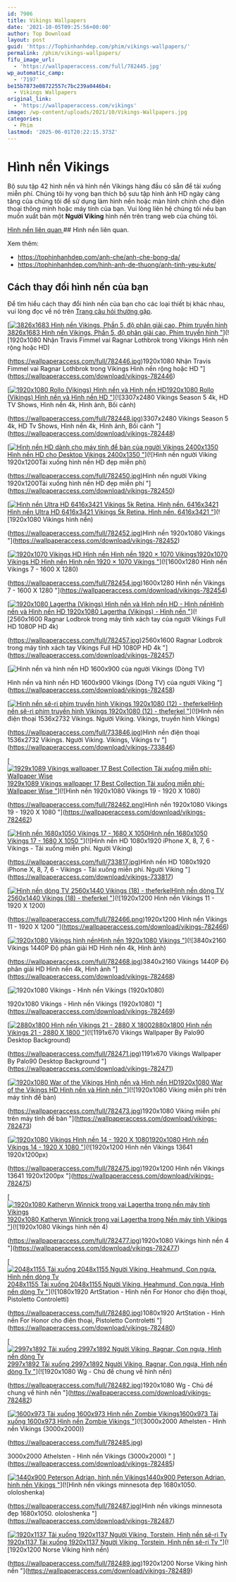 ```yaml
---
id: 7906
title: Vikings Wallpapers
date: '2021-10-05T09:25:56+00:00'
author: Top Download
layout: post
guid: 'https://Tophinhanhdep.com/phim/vikings-wallpapers/'
permalink: /phim/vikings-wallpapers/
fifu_image_url:
  - 'https://wallpaperaccess.com/full/782445.jpg'
wp_automatic_camp:
  - '7197'
be15b7873e08722557c7bc239a0446b4:
  - Vikings Wallpapers
original_link:
  - 'https://wallpaperaccess.com/vikings'
image: /wp-content/uploads/2021/10/Vikings-Wallpapers.jpg
categories:
  - Phim
lastmod: '2025-06-01T20:22:15.373Z'
---
```

# Hình nền Vikings

Bộ sưu tập 42 hình nền và hình nền Vikings hàng đầu có sẵn để tải xuống miễn phí. Chúng tôi hy vọng bạn thích bộ sưu tập hình ảnh HD ngày càng tăng của chúng tôi để sử dụng làm hình nền hoặc màn hình chính cho điện thoại thông minh hoặc máy tính của bạn. Vui lòng liên hệ chúng tôi nếu bạn muốn xuất bản một **Người Viking** hình nền trên trang web của chúng tôi.

[Hình nền liên quan ](#related) ## Hình nền liên quan.

   
 Xem thêm:

   
- <https://tophinhanhdep.com/anh-che/anh-che-bong-da/>
- <https://tophinhanhdep.com/hinh-anh-de-thuong/anh-tinh-yeu-kute/>

## Cách thay đổi hình nền của bạn

Để tìm hiểu cách thay đổi hình nền của bạn cho các loại thiết bị khác nhau, vui lòng đọc về nó trên [Trang câu hỏi thường gặp](https://tophinhanhdep.com/faq/).

  
[[![3826x1683 Hình nền Vikings, Phần 5, độ phân giải cao, Phim truyền hình](https://wallpaperaccess.com/full/782445.jpg)3826x1683 Hình nền Vikings, Phần 5, độ phân giải cao, Phim truyền hình "](https://wallpaperaccess.com/download/vikings-782445)](![1920x1080 Nhận Travis Fimmel vai Ragnar Lothbrok trong Vikings Hình nền rộng hoặc HD)

(https://wallpaperaccess.com/full/782446.jpg)1920x1080 Nhận Travis Fimmel vai Ragnar Lothbrok trong Vikings Hình nền rộng hoặc HD "](https://wallpaperaccess.com/download/vikings-782446)

[[![1920x1080 Rollo (Vikings) Hình nền và Hình nền HD](https://wallpaperaccess.com/full/782447.jpg)1920x1080 Rollo (Vikings) Hình nền và Hình nền HD "](https://wallpaperaccess.com/download/vikings-782447)](![3307x2480 Vikings Season 5 4k, HD TV Shows, Hình nền 4k, Hình ảnh, Bối cảnh)

(https://wallpaperaccess.com/full/782448.jpg)3307x2480 Vikings Season 5 4k, HD Tv Shows, Hình nền 4k, Hình ảnh, Bối cảnh "](https://wallpaperaccess.com/download/vikings-782448)

[[![Hình nền HD dành cho máy tính để bàn của người Vikings 2400x1350](https://wallpaperaccess.com/full/782449.jpg)Hình nền HD cho Desktop Vikings 2400x1350 "](https://wallpaperaccess.com/download/vikings-782449)](![Hình nền người Viking 1920x1200Tải xuống hình nền HD đẹp miễn phí)

(https://wallpaperaccess.com/full/782450.jpg)Hình nền người Viking 1920x1200Tải xuống hình nền HD đẹp miễn phí "](https://wallpaperaccess.com/download/vikings-782450)

[[![Hình nền Ultra HD 6416x3421 Vikings 5k Retina.  Hình nền.  6416x3421](https://wallpaperaccess.com/full/782451.jpg)Hình nền Ultra HD 6416x3421 Vikings 5k Retina. Hình nền. 6416x3421 "](https://wallpaperaccess.com/download/vikings-782451)](![1920x1080 Vikings hình nền)

(https://wallpaperaccess.com/full/782452.jpg)Hình nền 1920x1080 Vikings "](https://wallpaperaccess.com/download/vikings-782452)

[[![1920x1070 Vikings HD Hình nền Hình nền 1920 × 1070 Vikings](https://wallpaperaccess.com/full/782453.jpg)1920x1070 Vikings HD Hình nền Hình nền 1920 × 1070 Vikings "](https://wallpaperaccess.com/download/vikings-782453)](![1600x1280 Hình nền Vikings 7 - 1600 X 1280)

(https://wallpaperaccess.com/full/782454.jpg)1600x1280 Hình nền Vikings 7 - 1600 X 1280 "](https://wallpaperaccess.com/download/vikings-782454)

[[![1920x1080 Lagertha (Vikings) Hình nền và Hình nền HD - Hình nền](https://wallpaperaccess.com/full/782455.jpg)Hình nền và Hình nền HD 1920x1080 Lagertha (Vikings) - Hình nền "](https://wallpaperaccess.com/download/vikings-782455)](![2560x1600 Ragnar Lodbrok trong máy tính xách tay của người Vikings Full HD 1080P HD 4k)

(https://wallpaperaccess.com/full/782457.jpg)2560x1600 Ragnar Lodbrok trong máy tính xách tay Vikings Full HD 1080P HD 4k "](https://wallpaperaccess.com/download/vikings-782457)

[![Hình nền và hình nền HD 1600x900 của người Vikings (Dòng TV)](https://wallpaperaccess.com/full/782458.jpg)

Hình nền và hình nền HD 1600x900 Vikings (Dòng TV) của người Viking "](https://wallpaperaccess.com/download/vikings-782458)

[[![Hình nền sê-ri phim truyền hình Vikings 1920x1080 (12) - theferkel](https://wallpaperaccess.com/full/782459.jpg)Hình nền sê-ri phim truyền hình Vikings 1920x1080 (12) - theferkel "](https://wallpaperaccess.com/download/vikings-782459)](![Hình nền điện thoại 1536x2732 Vikings.  Người Viking.  Vikings, truyền hình Vikings)

(https://wallpaperaccess.com/full/733846.jpg)Hình nền điện thoại 1536x2732 Vikings. Người Viking. Vikings, Vikings tv "](https://wallpaperaccess.com/download/vikings-733846)

[[![1929x1089 Vikings wallpaper 17 Best Collection Tải xuống miễn phí- Wallpaper Wise](https://wallpaperaccess.com/full/782461.jpg)1929x1089 Vikings wallpaper 17 Best Collection Tải xuống miễn phí- Wallpaper Wise "](https://wallpaperaccess.com/download/vikings-782461)](![Hình nền 1920x1080 Vikings 19 - 1920 X 1080)

(https://wallpaperaccess.com/full/782462.png)Hình nền 1920x1080 Vikings 19 - 1920 X 1080 "](https://wallpaperaccess.com/download/vikings-782462)

[[![Hình nền 1680x1050 Vikings 17 - 1680 X 1050](https://wallpaperaccess.com/full/782463.jpg)Hình nền 1680x1050 Vikings 17 - 1680 X 1050 "](https://wallpaperaccess.com/download/vikings-782463)](![Hình nền HD 1080x1920 iPhone X, 8, 7, 6 - Vikings - Tải xuống miễn phí.  Người Viking)

(https://wallpaperaccess.com/full/733817.jpg)Hình nền HD 1080x1920 iPhone X, 8, 7, 6 - Vikings - Tải xuống miễn phí. Người Viking "](https://wallpaperaccess.com/download/vikings-733817)

[[![Hình nền dòng TV 2560x1440 Vikings (18) - theferkel](https://wallpaperaccess.com/full/782465.jpg)Hình nền dòng TV 2560x1440 Vikings (18) - theferkel "](https://wallpaperaccess.com/download/vikings-782465)](![1920x1200 Hình nền Vikings 11 - 1920 X 1200)

(https://wallpaperaccess.com/full/782466.png)1920x1200 Hình nền Vikings 11 - 1920 X 1200 "](https://wallpaperaccess.com/download/vikings-782466)

[[![1920x1080 Vikings hình nền](https://wallpaperaccess.com/full/782467.jpg)Hình nền 1920x1080 Vikings "](https://wallpaperaccess.com/download/vikings-782467)](![3840x2160 Vikings 1440P Độ phân giải HD Hình nền 4k, Hình ảnh)

(https://wallpaperaccess.com/full/782468.jpg)3840x2160 Vikings 1440P Độ phân giải HD Hình nền 4k, Hình ảnh "](https://wallpaperaccess.com/download/vikings-782468)

[![1920x1080 Vikings - Hình nền Vikings (1920x1080)](https://wallpaperaccess.com/full/782469.jpg)

1920x1080 Vikings - Hình nền Vikings (1920x1080) "](https://wallpaperaccess.com/download/vikings-782469)

[[![2880x1800 Hình nền Vikings 21 - 2880 X 1800](https://wallpaperaccess.com/full/782470.jpg)2880x1800 Hình nền Vikings 21 - 2880 X 1800 "](https://wallpaperaccess.com/download/vikings-782470)](![1191x670 Vikings Wallpaper By Palo90 Desktop Background)

(https://wallpaperaccess.com/full/782471.jpg)1191x670 Vikings Wallpaper By Palo90 Desktop Background "](https://wallpaperaccess.com/download/vikings-782471)

[[![1920x1080 War of the Vikings Hình nền và Hình nền HD](https://wallpaperaccess.com/full/782472.jpg)1920x1080 War of the Vikings HD Hình nền và Hình nền "](https://wallpaperaccess.com/download/vikings-782472)](![1920x1080 Viking miễn phí trên máy tính để bàn)

(https://wallpaperaccess.com/full/782473.jpg)1920x1080 Viking miễn phí trên máy tính để bàn "](https://wallpaperaccess.com/download/vikings-782473)

[[![1920x1080 Vikings Hình nền 14 - 1920 X 1080](https://wallpaperaccess.com/full/782474.jpg)1920x1080 Hình nền Vikings 14 - 1920 X 1080 "](https://wallpaperaccess.com/download/vikings-782474)](![1920x1200 Hình nền Vikings 13641 1920x1200px)

(https://wallpaperaccess.com/full/782475.jpg)1920x1200 Hình nền Vikings 13641 1920x1200px "](https://wallpaperaccess.com/download/vikings-782475)

[[![1920x1080 Katheryn Winnick trong vai Lagertha trong nền máy tính Vikings](https://wallpaperaccess.com/full/782476.jpg)1920x1080 Katheryn Winnick trong vai Lagertha trong Nền máy tính Vikings "](https://wallpaperaccess.com/download/vikings-782476)](![1920x1080 Vikings hình nền 4)

(https://wallpaperaccess.com/full/782477.jpg)1920x1080 Vikings hình nền 4 "](https://wallpaperaccess.com/download/vikings-782477)

[[![2048x1155 Tải xuống 2048x1155 Người Viking, Heahmund, Con ngựa, Hình nền dòng Tv](https://wallpaperaccess.com/full/782479.jpg)2048x1155 Tải xuống 2048x1155 Người Viking, Heahmund, Con ngựa, Hình nền dòng Tv "](https://wallpaperaccess.com/download/vikings-782479)](![1080x1920 ArtStation - Hình nền For Honor cho điện thoại, Pistoletto Controletti)

(https://wallpaperaccess.com/full/782480.jpg)1080x1920 ArtStation - Hình nền For Honor cho điện thoại, Pistoletto Controletti "](https://wallpaperaccess.com/download/vikings-782480)

[[![2997x1892 Tải xuống 2997x1892 Người Viking, Ragnar, Con ngựa, Hình nền dòng Tv](https://wallpaperaccess.com/full/782481.jpg)2997x1892 Tải xuống 2997x1892 Người Viking, Ragnar, Con ngựa, Hình nền dòng Tv "](https://wallpaperaccess.com/download/vikings-782481)](![1920x1080 Wg - Chủ đề chung về hình nền)

(https://wallpaperaccess.com/full/782482.jpg)1920x1080 Wg - Chủ đề chung về hình nền "](https://wallpaperaccess.com/download/vikings-782482)

[[![1600x973 Tải xuống 1600x973 Hình nền Zombie Vikings](https://wallpaperaccess.com/full/782484.jpg)1600x973 Tải xuống 1600x973 Hình nền Zombie Vikings "](https://wallpaperaccess.com/download/vikings-782484)](![3000x2000 Athelsten - Hình nền Vikings (3000x2000))

(https://wallpaperaccess.com/full/782485.jpg)

3000x2000 Athelsten - Hình nền Vikings (3000x2000) " ](https://wallpaperaccess.com/download/vikings-782485)

[[![1440x900 Peterson Adrian, hình nền Vikings](https://wallpaperaccess.com/full/782486.jpg)1440x900 Peterson Adrian, hình nền Vikings "](https://wallpaperaccess.com/download/vikings-782486)](![Hình nền vikings minnesota đẹp 1680x1050.  ololoshenka)

(https://wallpaperaccess.com/full/782487.jpg)Hình nền vikings minnesota đẹp 1680x1050. ololoshenka "](https://wallpaperaccess.com/download/vikings-782487)

[[![1920x1137 Tải xuống 1920x1137 Người Viking, Torstein, Hình nền sê-ri Tv](https://wallpaperaccess.com/full/782488.jpg)1920x1137 Tải xuống 1920x1137 Người Viking, Torstein, Hình nền sê-ri Tv "](https://wallpaperaccess.com/download/vikings-782488)](![1920x1200 Norse Viking hình nền)

(https://wallpaperaccess.com/full/782489.jpg)1920x1200 Norse Viking hình nền "](https://wallpaperaccess.com/download/vikings-782489)
